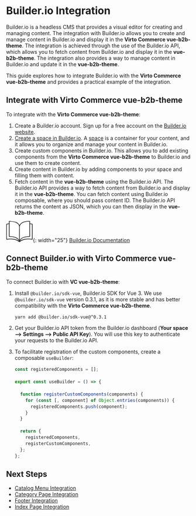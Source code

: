 # Builder.io Integration

Builder.io is a headless CMS that provides a visual editor for creating and managing content. The integration with Builder.io allows you to create and manage content in Builder.io and display it in the **Virto Commerce vue-b2b-theme**. The integration is achieved through the use of the Builder.io API, which allows you to fetch content from Builder.io and display it in the **vue-b2b-theme**. The integration also provides a way to manage content in Builder.io and update it in the **vue-b2b-theme**. 

This guide explores how to integrate Builder.io with the **Virto Commerce vue-b2b-theme** and provides a practical example of the integration.

## Integrate with Virto Commerce vue-b2b-theme

To integrate with the **Virto Commerce vue-b2b-theme**:

1. Create a Builder.io account. Sign up for a free account on the [Builder.io website](https://www.builder.io/).
1. [Create a space in Builder.io](https://www.builder.io/c/docs/ui-tour#selecting-and-creating-organizations-and-spaces). A [space](https://www.builder.io/c/docs/spaces) is a container for your content, and it allows you to organize and manage your content in Builder.io.
1. Create custom components in Builder.io. This allows you to add existing components from the **Virto Commerce vue-b2b-theme** to Builder.io and use them to create content.
1. Create content in Builder.io by adding components to your space and filling them with content.
1. Fetch content in the **vue-b2b-theme** using the Builder.io API. The Builder.io API provides a way to fetch content from Builder.io and display it in the **vue-b2b-theme**. You can fetch content using Builder.io composable, where you should pass content ID. The Builder.io API returns the content as JSON, which you can then display in the **vue-b2b-theme**.

![Readmore](media/readmore.png){: width="25"} [Builder.io Documentation](https://www.builder.io/c/docs/developers)

## Connect Builder.io with Virto Commerce vue-b2b-theme

To connect Builder.io with **VC vue-b2b-theme**:

1. Install `@builder.io/sdk-vue`, Builder.io SDK for Vue 3. We use `@builder.io/sdk-vue` version 0.3.1, as it is more stable and has better compatibility with the **Virto Commerce vue-b2b-theme**.

    ```bash
    yarn add @builder.io/sdk-vue@^0.3.1
    ```

1. Get your Builder.io API token from the Builder.io dashboard (**Your space --> Settings --> Public API Key**). You will use this key to authenticate your requests to the Builder.io API.

1. To facilitate registration of the custom components, create a composable `useBuilder`:

    ```typescript title="shared/builder-io/composables/useBuilder.ts" linenums="1"
    const registeredComponents = [];

    export const useBuilder = () => {

      function registerCustomComponents(components) {
        for (const [, component] of Object.entries(components)) {
          registeredComponents.push(component);
        }
      }

      return {
        registeredComponents,
        registerCustomComponents,
      };
    };
    ```

## Next Steps

* [Catalog Menu Integration](catalog-menu-intergration.md)
* [Category Page Integration](category-page-integration.md)
* [Footer Integration](footer-integration.md)
* [Index Page Integration](index-page-integration.md)
